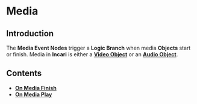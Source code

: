 # Media

## Introduction

The **Media Event Nodes** trigger a **Logic Branch** when media **Objects** start or finish. Media in **Incari** is either a [**Video Object**](../../../objects-and-types/scene-objects/3dobjects/video.md) or an [**Audio Object**](../../../objects-and-types/scene-objects/audio.md).

## Contents

* [**On Media Finish**](onmediafinish.md)
* [**On Media Play**](onmediaplay.md)


